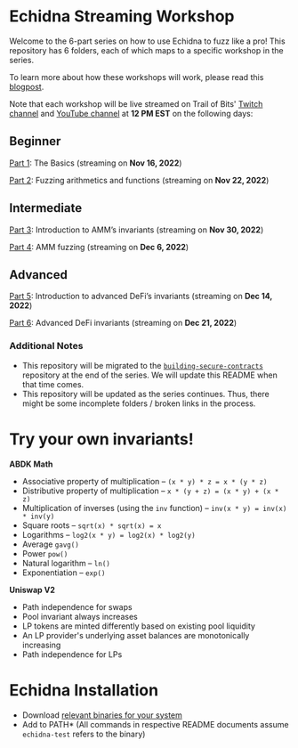 # Echidna Streaming Workshop

Welcome to the 6-part series on how to use Echidna to fuzz like a pro! This repository has 6 folders, each of which maps to a specific workshop in the series.


To learn more about how these workshops will work, please read this [blogpost](https://blog.trailofbits.com/2022/11/14/livestream-workshop-fuzzing-echidna-slither/).


Note that each workshop will be live streamed on Trail of Bits' [Twitch channel](https://www.twitch.tv/trailofbits) and [YouTube channel](https://www.youtube.com/user/trailofbits) at **12 PM EST** on the following days:

## Beginner

[Part 1](part1/README.md): The Basics (streaming on **Nov 16, 2022**)

[Part 2](part2/README.md): Fuzzing arithmetics and functions (streaming on **Nov 22, 2022**)

## Intermediate

[Part 3](part3/README.md): Introduction to AMM’s invariants (streaming on **Nov 30, 2022**)

[Part 4](part4/README.md): AMM fuzzing (streaming on **Dec 6, 2022**)

## Advanced

[Part 5](part5/README.md): Introduction to advanced DeFi’s invariants (streaming on **Dec 14, 2022**)

[Part 6](part6/README.md): Advanced DeFi invariants (streaming on **Dec 21, 2022**)

### Additional Notes
- This repository will be migrated to the [`building-secure-contracts`](https://github.com/crytic/building-secure-contracts) repository at the end of the series. We will update
this README when that time comes.
- This repository will be updated as the series continues. Thus, there might be some incomplete folders / broken links in the process.

# Try your own invariants! 

**ABDK Math** 
- Associative property of multiplication – `(x * y) * z = x * (y * z) `
- Distributive property of multiplication – `x * (y + z) = (x * y) + (x * z) `
- Multiplication of inverses (using the `inv` function) – `inv(x * y) = inv(x) * inv(y)`
- Square roots – `sqrt(x) * sqrt(x) = x`
- Logarithms – `log2(x * y) = log2(x) * log2(y)`
- Average `gavg()`
- Power `pow()`
- Natural logarithm – `ln()`
- Exponentiation – `exp()`

**Uniswap V2**
- Path independence for swaps
- Pool invariant always increases
- LP tokens are minted differently based on existing pool liquidity 
- An LP provider's underlying asset balances are monotonically increasing
- Path independence for LPs

# Echidna Installation

- Download [relevant binaries for your system](https://github.com/crytic/echidna/releases/tag/v2.0.4) 
- Add to PATH* (All commands in respective README documents assume `echidna-test` refers to the binary) 

